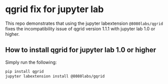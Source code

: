 # qgrid fix for jupyter lab

This repo demonstrates that using the jupyter labextension `@8080labs/qgrid` fixes the incompatibility issue of qgrid version 1.1.1 with jupyter lab 1.0 or higher.

## How to install qgrid for jupyter lab 1.0 or higher

Simply run the following:

```bash
pip install qgrid
jupyter labextension install @8080labs/gqrid
```

